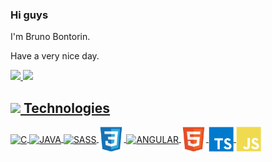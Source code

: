 ### **Hi guys**

I'm Bruno Bontorin.

Have a very nice day.

<div>
  <a href="https://github.com/Bruno-Bontorin">
  <img height="180em" src="https://github-readme-stats.vercel.app/api?username=Bruno-Bontorin&show_icons=true&theme=radical&include_all_commits=true&count_private=true"/>
  <img height="180em" src="https://github-readme-stats.vercel.app/api/top-langs/?username=Bruno-Bontorin&exclude_repo=https://github.com/Bruno-Bontorin/PowerBits&layout=compact&langs_count=7&theme=radical"/>
</div>
  
## <kbd><img height="25em" src="https://github.com/Bruno-Bontorin/Bruno-Bontorin/blob/main/core.webp"></kbd> Technologies
<div>
  <img align="center" height="40em" width="40em" title="C" alt="C" src="https://cdn.jsdelivr.net/gh/devicons/devicon/icons/c/c-original.svg">
  <img align="center" height="40em" width="40em" title="JAVA" alt="JAVA" src="https://cdn.jsdelivr.net/gh/devicons/devicon/icons/java/java-original.svg">
  <img align="center" height="40em" width="40em" title="SASS" alt="SASS" src="https://cdn.jsdelivr.net/gh/devicons/devicon/icons/sass/sass-original.svg">
  <img align="center" height="40em" width="40em" title="CSS3" alt="CSS3" src="https://raw.githubusercontent.com/devicons/devicon/master/icons/css3/css3-original.svg">
  <img align="center" height="40em" width="40em" title="ANGULAR" alt="ANGULAR" src="https://cdn.jsdelivr.net/gh/devicons/devicon/icons/angularjs/angularjs-original.svg">
  <img align="center" height="40em" width="40em" title="HTML5" alt="HTML5" src="https://raw.githubusercontent.com/devicons/devicon/master/icons/html5/html5-original.svg">
  <img align="center" height="40em" width="40em" title="TYPESCRIPT" alt="TS" src="https://raw.githubusercontent.com/devicons/devicon/master/icons/typescript/typescript-plain.svg">
  <img align="center" height="40em" width="40em" title="JAVASCRIPT" alt="JS" src="https://raw.githubusercontent.com/devicons/devicon/master/icons/javascript/javascript-plain.svg">
</div>
